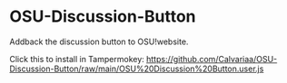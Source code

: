# OSU-Discussion-Button
Addback the discussion button to OSU!website.

Click this to install in Tampermokey:
https://github.com/Calvariaa/OSU-Discussion-Button/raw/main/OSU%20Discussion%20Button.user.js
